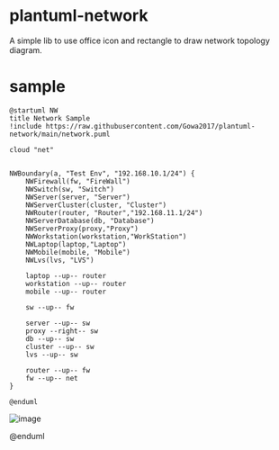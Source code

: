 # plantuml-network

A simple lib to use office icon and rectangle to draw network topology diagram.

# sample
```puml
@startuml NW
title Network Sample
!include https://raw.githubusercontent.com/Gowa2017/plantuml-network/main/network.puml

cloud "net"


NWBoundary(a, "Test Env", "192.168.10.1/24") {
    NWFirewall(fw, "FireWall")
    NWSwitch(sw, "Switch")
    NWServer(server, "Server")
    NWServerCluster(cluster, "Cluster")
    NWRouter(router, "Router","192.168.11.1/24")
    NWServerDatabase(db, "Database")
    NWServerProxy(proxy,"Proxy")
    NWWorkstation(workstation,"WorkStation")
    NWLaptop(laptop,"Laptop")
    NWMobile(mobile, "Mobile")
    NWLvs(lvs, "LVS")

    laptop --up-- router
    workstation --up-- router
    mobile --up-- router

    sw --up-- fw

    server --up-- sw
    proxy --right-- sw
    db --up-- sw
    cluster --up-- sw
    lvs --up-- sw

    router --up-- fw
    fw --up-- net
}

@enduml
```
![image](https://user-images.githubusercontent.com/33367355/177686822-a9180a1f-d5b1-46d7-88b4-807ff386a52d.png)


@enduml

